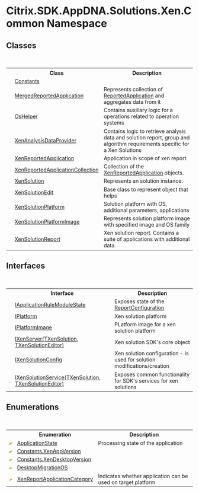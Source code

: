 # Citrix.SDK.AppDNA.Solutions.Xen.Common Namespace

## Classes
&nbsp;<table><tr><th></th><th>Class</th><th>Description</th></tr><tr><td>![Public class](media/pubclass.gif "Public class")</td><td><a href="00582394-77af-f9ce-d3dc-197cf8d121ec">Constants</a></td><td /></tr><tr><td>![Public class](media/pubclass.gif "Public class")</td><td><a href="1fd30de9-c416-5ac4-f8c0-8a115233db40">MergedReportedApplication</a></td><td>
Represents collection of <a href="f409fefb-d495-c2e1-3447-8bbe4caa9cb1">ReportedApplication</a> and aggregates data from it</td></tr><tr><td>![Public class](media/pubclass.gif "Public class")</td><td><a href="3bbbcb6e-f770-3893-0643-4ac959c06e99">OsHelper</a></td><td>
Contains auxiliary logic for a operations related to operation systems</td></tr><tr><td>![Public class](media/pubclass.gif "Public class")</td><td><a href="3f6d434e-9e52-6912-18bf-ccc856ba06d7">XenAnalysisDataProvider</a></td><td>
Contains logic to retrieve analysis data and solution report, group and algorithm requirements specific for a Xen Solutions</td></tr><tr><td>![Public class](media/pubclass.gif "Public class")</td><td><a href="15a276d8-2cf7-dfb6-9353-4ea32ed1d109">XenReportedApplication</a></td><td>
Application in scope of xen report</td></tr><tr><td>![Public class](media/pubclass.gif "Public class")</td><td><a href="a4a946d7-da54-045b-8ed5-ce1b271713af">XenReportedApplicationCollection</a></td><td>
Collection of the <a href="15a276d8-2cf7-dfb6-9353-4ea32ed1d109">XenReportedApplication</a> objects.</td></tr><tr><td>![Public class](media/pubclass.gif "Public class")</td><td><a href="599f6061-d94a-ac2f-f6a0-2b211ae83ae4">XenSolution</a></td><td>
Represents an solution instance.</td></tr><tr><td>![Public class](media/pubclass.gif "Public class")</td><td><a href="dea89004-c46d-5881-217a-73ca581d591d">XenSolutionEdit</a></td><td>
Base class to represent object that helps</td></tr><tr><td>![Public class](media/pubclass.gif "Public class")</td><td><a href="0e04915f-6b1a-0016-6a11-cd519e55dcbe">XenSolutionPlatform</a></td><td>
Solution platform with OS, additional parameters, applications</td></tr><tr><td>![Public class](media/pubclass.gif "Public class")</td><td><a href="825dc18e-06f5-8c18-6277-79effd9cd964">XenSolutionPlatformImage</a></td><td>
Represents solution platform image with specified image and OS family</td></tr><tr><td>![Public class](media/pubclass.gif "Public class")</td><td><a href="c316e182-edf4-e444-b731-d465ea4c167c">XenSolutionReport</a></td><td>
Xen solution report. Contains a suite of applications with additional data.</td></tr></table>

## Interfaces
&nbsp;<table><tr><th></th><th>Interface</th><th>Description</th></tr><tr><td>![Public interface](media/pubinterface.gif "Public interface")</td><td><a href="94da1ae4-3a01-852a-9a70-5aee25b0626c">IApplicationRuleModuleState</a></td><td>
Exposes state of the <a href="65f3ee4f-5129-5083-b4da-0f1e23fc3784">ReportConfiguration</a></td></tr><tr><td>![Public interface](media/pubinterface.gif "Public interface")</td><td><a href="0548b7f6-2f1d-a208-a41a-45e918dcf900">IPlatform</a></td><td>
Xen solution platform</td></tr><tr><td>![Public interface](media/pubinterface.gif "Public interface")</td><td><a href="5dae3e10-f7dc-40de-ba91-7e795fefd25f">IPlatformImage</a></td><td>
PLatform image for a xen solution platform</td></tr><tr><td>![Public interface](media/pubinterface.gif "Public interface")</td><td><a href="4a061467-e7db-0040-a682-4ee7590762e1">IXenServer(TXenSolution, TXenSolutionEditor)</a></td><td>
Xen solution SDK's core object</td></tr><tr><td>![Public interface](media/pubinterface.gif "Public interface")</td><td><a href="f190d9a2-dc65-8675-76ac-56c23da6c3af">IXenSolutionConfig</a></td><td>
Xen solution configuration - is used for solution modifications/creation</td></tr><tr><td>![Public interface](media/pubinterface.gif "Public interface")</td><td><a href="2be94c2a-7033-091c-56dc-00aacd0d0b6b">IXenSolutionService(TXenSolution, TXenSolutionEditor)</a></td><td>
Exposes common functionality for SDK's services for xen solutions</td></tr></table>

## Enumerations
&nbsp;<table><tr><th></th><th>Enumeration</th><th>Description</th></tr><tr><td>![Public enumeration](media/pubenumeration.gif "Public enumeration")</td><td><a href="ffb64ce9-58ea-bc5a-c01a-bacea1571e98">ApplicationState</a></td><td>
Processing state of the application</td></tr><tr><td>![Public enumeration](media/pubenumeration.gif "Public enumeration")</td><td><a href="964f094c-34be-eeed-bfed-0c53ac48db0b">Constants.XenAppVersion</a></td><td /></tr><tr><td>![Public enumeration](media/pubenumeration.gif "Public enumeration")</td><td><a href="aadc4320-cf1f-34b8-87e2-4e64b376b666">Constants.XenDesktopVersion</a></td><td /></tr><tr><td>![Public enumeration](media/pubenumeration.gif "Public enumeration")</td><td><a href="27496581-0da0-6185-bf64-71c64167662a">DesktopMigrationOS</a></td><td /></tr><tr><td>![Public enumeration](media/pubenumeration.gif "Public enumeration")</td><td><a href="176ee436-1eb2-474f-a7f8-192dae6ad52c">XenReportApplicationCategory</a></td><td>
Indicates whether application can be used on target platform</td></tr></table>&nbsp;
